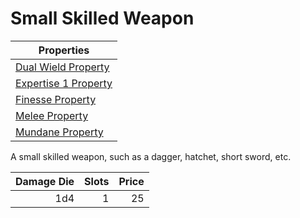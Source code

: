 # Small Skilled Weapon

| Properties                                                                 |
| -------------------------------------------------------------------------- |
| [Dual Wield Property](../../Weapon%20Properties/Dual%20Wield%20Property.md)   |
| [Expertise 1 Property](../../Weapon%20Properties/Expertise%20X%20Property.md) |
| [Finesse Property](../../Weapon%20Properties/Finesse%20Property.md)           |
| [Melee Property](../../Weapon%20Properties/Melee%20Property.md)               |
| [Mundane Property](../../Material%20Properties/Mundane%20Property.md)   |

A small skilled weapon, such as a dagger, hatchet, short sword, etc.

| Damage Die |  Slots | Price |
| ---------: | -----: | ----: |
|        1d4 |      1 |    25 |
